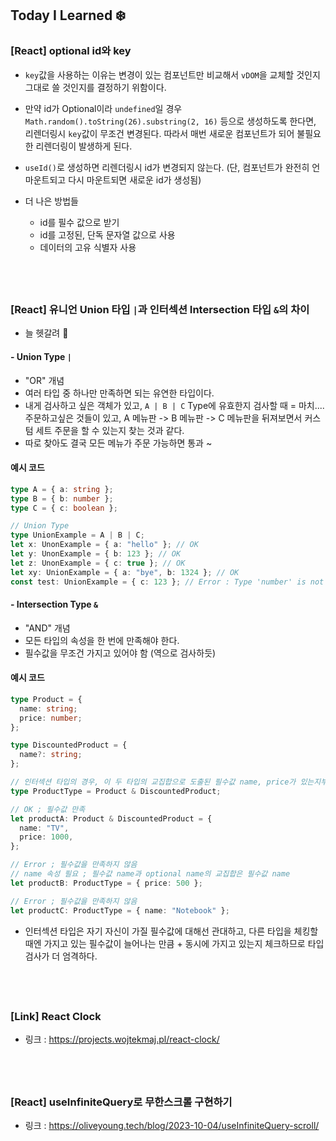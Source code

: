 ## Today I Learned ❄️

### [React] optional id와 key

- `key`값을 사용하는 이유는 변경이 있는 컴포넌트만 비교해서 `vDOM`을 교체할 것인지 그대로 쓸 것인지를 결정하기 위함이다.

- 만약 id가 Optional이라 `undefined`일 경우 `Math.random().toString(26).substring(2, 16)` 등으로 생성하도록 한다면, 리렌더링시 `key`값이 무조건 변경된다. 따라서 매번 새로운 컴포넌트가 되어 불필요한 리렌더링이 발생하게 된다.

- `useId()`로 생성하면 리렌더링시 id가 변경되지 않는다. (단, 컴포넌트가 완전히 언마운트되고 다시 마운트되면 새로운 id가 생성됨)

- 더 나은 방법들
  - id를 필수 값으로 받기
  - id를 고정된, 단독 문자열 값으로 사용
  - 데이터의 고유 식별자 사용

## <br />

### [React] 유니언 Union 타입 `|`과 인터섹션 Intersection 타입 `&`의 차이

- 늘 헷갈려 🤜

#### - Union Type `|`

- "OR" 개념
- 여러 타입 중 하나만 만족하면 되는 유연한 타입이다.
- 내게 검사하고 싶은 객체가 있고, `A | B | C` Type에 유효한지 검사할 때 = 마치.... 주문하고싶은 것들이 있고, A 메뉴판 -> B 메뉴판 -> C 메뉴판을 뒤져보면서 커스텀 세트 주문을 할 수 있는지 찾는 것과 같다.
- 따로 찾아도 결국 모든 메뉴가 주문 가능하면 통과 ~

#### 예시 코드

```typescript
type A = { a: string };
type B = { b: number };
type C = { c: boolean };

// Union Type
type UnionExample = A | B | C;
let x: UnonExample = { a: "hello" }; // OK
let y: UnonExample = { b: 123 }; // OK
let z: UnonExample = { c: true }; // OK
let xy: UnionExample = { a: "bye", b: 1324 }; // OK
const test: UnionExample = { c: 123 }; // Error : Type 'number' is not assignable to type 'boolean'
```

#### - Intersection Type `&`

- "AND" 개념
- 모든 타입의 속성을 한 번에 만족해야 한다.
- 필수값을 무조건 가지고 있어야 함 (역으로 검사하듯)

#### 예시 코드

```typescript
type Product = {
  name: string;
  price: number;
};

type DiscountedProduct = {
  name?: string;
};

// 인터섹션 타입의 경우, 이 두 타입의 교집합으로 도출된 필수값 name, price가 있는지부터 통과해야 함
type ProductType = Product & DiscountedProduct;

// OK ; 필수값 만족
let productA: Product & DiscountedProduct = {
  name: "TV",
  price: 1000,
};

// Error ; 필수값을 만족하지 않음
// name 속성 필요 ; 필수값 name과 optional name의 교집합은 필수값 name
let productB: ProductType = { price: 500 };

// Error ; 필수값을 만족하지 않음
let productC: ProductType = { name: "Notebook" };
```

- 인터섹션 타입은 자기 자신이 가질 필수값에 대해선 관대하고, 다른 타입을 체킹할 때엔 가지고 있는 필수값이 늘어나는 만큼 + 동시에 가지고 있는지 체크하므로 타입검사가 더 엄격하다.

## <br />

### [Link] React Clock

- 링크 : https://projects.wojtekmaj.pl/react-clock/

## <br />

### [React] useInfiniteQuery로 무한스크롤 구현하기

- 링크 : https://oliveyoung.tech/blog/2023-10-04/useInfiniteQuery-scroll/
